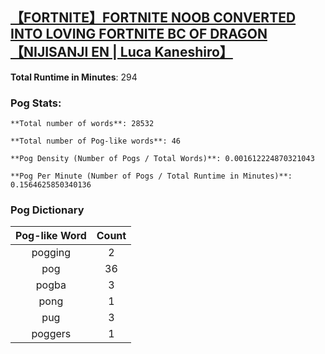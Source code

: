 ## [【FORTNITE】FORTNITE NOOB CONVERTED INTO LOVING FORTNITE BC OF DRAGON【NIJISANJI EN | Luca Kaneshiro】](https://www.youtube.com/watch?v=wqIxEYFsJ3M)
**Total Runtime in Minutes**: 294

### **Pog Stats:**

   	**Total number of words**: 28532

   	**Total number of Pog-like words**: 46

   	**Pog Density (Number of Pogs / Total Words)**: 0.001612224870321043

   	**Pog Per Minute (Number of Pogs / Total Runtime in Minutes)**: 0.1564625850340136

### **Pog Dictionary**
**Pog-like Word** | **Count**
:---: | :---:
pogging | 2
pog | 36
pogba | 3
pong | 1
pug | 3
poggers | 1
